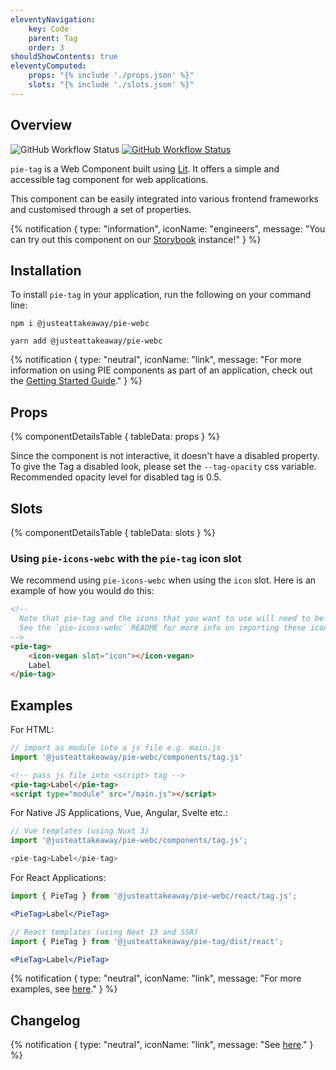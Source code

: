 ```yaml
---
eleventyNavigation:
    key: Code
    parent: Tag
    order: 3
shouldShowContents: true
eleventyComputed:
    props: "{% include './props.json' %}"
    slots: "{% include './slots.json' %}"
---
```


## Overview

<p>
  <a href="https://www.npmjs.com/@justeattakeaway/pie-tag" style="text-decoration: none">
    <img alt="GitHub Workflow Status" src="https://img.shields.io/npm/v/@justeattakeaway/pie-tag.svg?label=pie-tag">
  </a>

  <a href="https://www.npmjs.com/package/@justeattakeaway/pie-webc">
    <img alt="GitHub Workflow Status" src="https://img.shields.io/npm/v/@justeattakeaway/pie-webc.svg?label=pie-webc">
  </a>
</p>

`pie-tag` is a Web Component built using [Lit](https://lit.dev/). It offers a simple and accessible tag component for web applications.

This component can be easily integrated into various frontend frameworks and customised through a set of properties.

{% notification {
  type: "information",
  iconName: "engineers",
  message: "You can try out this component on our [Storybook](https://webc.pie.design/?path=/docs/tag) instance!"
} %}

## Installation

To install `pie-tag` in your application, run the following on your command line:

```shell
npm i @justeattakeaway/pie-webc
```

```shell
yarn add @justeattakeaway/pie-webc
```

{% notification {
  type: "neutral",
  iconName: "link",
  message: "For more information on using PIE components as part of an application, check out the [Getting Started Guide](https://github.com/justeattakeaway/pie/wiki/Getting-started-with-PIE-Web-Components)."
} %}

## Props

{% componentDetailsTable {
  tableData: props
} %}

Since the component is not interactive, it doesn't have a disabled property. To give the Tag a disabled look, please set the `--tag-opacity` css variable. Recommended opacity level for disabled tag is 0.5.

## Slots

{% componentDetailsTable {
  tableData: slots
} %}

### Using `pie-icons-webc` with the `pie-tag` icon slot

We recommend using `pie-icons-webc` when using the `icon` slot. Here is an example of how you would do this:

```html
<!--
  Note that pie-tag and the icons that you want to use will need to be imported as components into your application.
  See the `pie-icons-webc` README for more info on importing these icons.
-->
<pie-tag>
    <icon-vegan slot="icon"></icon-vegan>
    Label
</pie-tag>
```

## Examples

For HTML:

```js
// import as module into a js file e.g. main.js
import '@justeattakeaway/pie-webc/components/tag.js'
```

```html
<!-- pass js file into <script> tag -->
<pie-tag>Label</pie-tag>
<script type="module" src="/main.js"></script>
```

For Native JS Applications, Vue, Angular, Svelte etc.:

```js
// Vue templates (using Nuxt 3)
import '@justeattakeaway/pie-webc/components/tag.js';

<pie-tag>Label</pie-tag>
```

For React Applications:

```jsx
import { PieTag } from '@justeattakeaway/pie-webc/react/tag.js';

<PieTag>Label</PieTag>
```

```jsx
// React templates (using Next 13 and SSR)
import { PieTag } from '@justeattakeaway/pie-tag/dist/react';

<PieTag>Label</PieTag>
```

{% notification {
  type: "neutral",
  iconName: "link",
  message: "For more examples, see [here](https://github.com/justeattakeaway/pie-aperture/tree/main)."
} %}

## Changelog

{% notification {
  type: "neutral",
  iconName: "link",
  message: "See [here](https://github.com/justeattakeaway/pie/blob/main/packages/components/pie-tag/CHANGELOG.md)."
} %}
